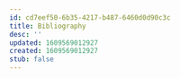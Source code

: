 ```yaml
---
id: cd7eef50-6b35-4217-b487-6460d0d90c3c
title: Bibliography
desc: ''
updated: 1609569012927
created: 1609569012927
stub: false
---
```


